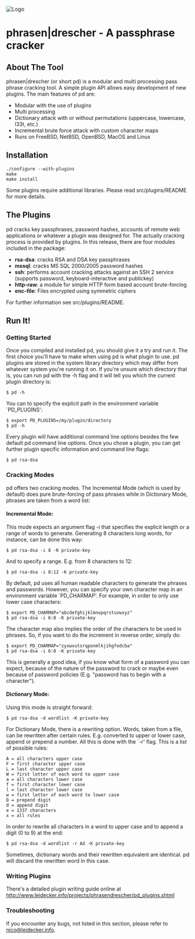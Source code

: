 ![Logo](http://leidecker.info/common/images/phrasendrescher.png)
# phrasen|drescher - A passphrase cracker

## About The Tool

phrasen|drescher (or short pd) is a modular and multi processing pass 
phrase cracking tool. A simple plugin API allows easy development of new plugins. The main features of pd are:

* Modular with the use of plugins
* Multi processing
* Dictionary attack with or without permutations (uppercase, lowercase, 
  l33t, etc.)
* Incremental brute force attack with custom character maps
* Runs on FreeBSD, NetBSD, OpenBSD, MacOS and Linux

## Installation

```
./configure --with-plugins
make
make install
```
Some plugins require additional libraries. Please read src/plugins/README for more details.

## The Plugins

pd cracks key passphrases, password hashes, accounts of remote web 
applications or whatever a plugin was designed for. The actually cracking 
process is provided by plugins. In this release, there are four modules 
included in the package:

* __rsa-dsa__:  cracks RSA and DSA key passphrases
* __mssql__:  cracks MS SQL 2000/2005 password hashes
* __ssh__:    performs account cracking attacks against an SSH 2 service (supports password, keyboard-interactive and publickey)
* __http-raw__: a module for simple HTTP form based account brute-forcing
* __enc-file__: Files encrypted using symmetric ciphers 

For further information see src/plugins/README.

## Run It!

### Getting Started

Once you compiled and installed pd, you should give it a try and run it.
The first choice you'll have to make when using pd is what plugin to use.
pd plugins are stored in the system library directory which may differ 
from whatever system you're running it on. If you're unsure which directory 
that is, you can run pd with the -h flag and it will tell you which the
current plugin directory is:

```
$ pd -h
```

You can to specify the explicit path in the environment variable 
`PD_PLUGINS':

```
$ export PD_PLUGINS=/my/plugin/directory
$ pd -h
```

Every plugin will have additional command line options besides the few 
default pd command line options. Once you chose a plugin, you can get 
further plugin specific information and command line flags:

```
$ pd rsa-dsa
```


### Cracking Modes

pd offers two cracking modes. The Incremental Mode (which is used by 
default) does pure brute-forcing of pass phrases while in Dictionary Mode, 
phrases are taken from a word list:

#### Incremental Mode:

This mode expects an argument flag -i that specifies the explicit length 
or a range of words to generate. Generating 8 characters long words, for
instance, can be done this way:

```
$ pd rsa-dsa -i 8 -K private-key
```

And to specify a range. E.g. from 8 characters to 12:

```
$ pd rsa-dsa -i 8:12 -K private-key
```

By default, pd uses all human readable characters to generate the 
phrases and passwords. However, you can specify your own character map 
in an environment variable `PD_CHARMAP'. For example, in order
to only use lower case characters:

```
$ export PD_CHARMAP="abcdefghijklmnopqrstuvwxyz"
$ pd rsa-dsa -i 6:8 -K private-key
```

The character map also implies the order of the characters to be used
in phrases. So, if you want to do the increment in reverse order,
simply do:

```
$ export PD_CHARMAP="zyxwvutsrqponmlkjihgfedcba"
$ pd rsa-dsa -i 6:8 -K private-key
```

This is generally a good idea, if you know what form of a password you 
can expect, because of the nature of the password to crack or maybe even 
because of password policies (E.g. "password has to begin with a 
character").

#### Dictionary Mode:

Using this mode is straight forward:

```
$ pd rsa-dsa -d wordlist -K private-key
```

For Dictionary Mode, there is a rewriting option. Words, taken from a 
file, can be rewritten after certain rules. E.g. converted to upper or 
lower case, append or prepend a number. All this is done with the `-r' 
flag. This is a list of possible rules:

```
A = all characters upper case
F = first character upper case
L = last character upper case
W = first letter of each word to upper case
a = all characters lower case
f = first character lower case
l = last character lower case
w = first letter of each word to lower case
D = prepend digit
d = append digit
e = 1337 characters
x = all rules
```

In order to rewrite all characters in a word to upper case and to
append a digit (0 to 9) at the end:

```
$ pd rsa-dsa -d wordlist -r Ad -K private-key
```

Sometimes, dictionary words and their rewritten equivalent are identical. 
pd will discard the rewritten word in this case.

### Writing Plugins

There's a detailed plugin writing guide online at 
http://www.leidecker.info/projects/phrasendrescher/pd_plugins.shtml

### Troubleshooting

If you encounter any bugs, not listed in this section, please refer to
nico@leidecker.info.

